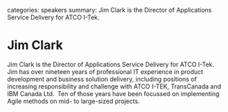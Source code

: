 categories: speakers
summary: Jim Clark is the Director of Applications Service Delivery for ATCO I-Tek.

#  Jim Clark

Jim Clark is the Director of Applications Service Delivery for ATCO I-Tek.  Jim has over nineteen years of professional IT experience in product development and business solution delivery, including positions of increasing responsibility and challenge with ATCO I-TEK, TransCanada and IBM Canada Ltd.  Ten of those years have been focussed on implementing Agile methods on mid- to large-sized projects.
